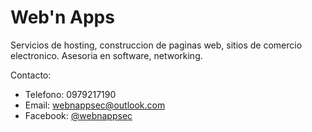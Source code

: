 # Web'n Apps

Servicios de hosting, construccion de paginas web, sitios de comercio electronico.
Asesoria en software, networking.

Contacto:

* Telefono: 0979217190
* Email: [webnappsec@outlook.com](mailto:webnappsec@outlook.com)
* Facebook: [@webnappsec](https://facebook.com/webnappsec)

